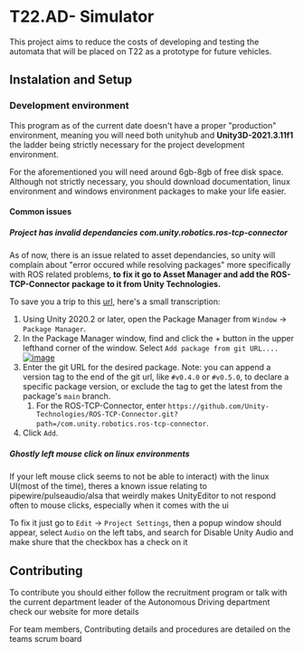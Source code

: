 # T22.AD- Simulator

This project aims to reduce the costs of developing and testing the automata that will be placed on T22 as a prototype for future vehicles.

## Instalation and Setup

### Development environment

This program as of the current date doesn't have a proper "production" environment, meaning you will need both unityhub and **Unity3D-2021.3.11f1** the ladder being strictly necessary for the project development environment.

For the aforementioned you will need around 6gb-8gb of free disk space. Although not strictly necessary, you should download documentation, linux environment and windows environment packages to make your life easier.

#### Common issues

##### Project has invalid dependancies com.unity.robotics.ros-tcp-connector

As of now, there is an issue related to asset dependancies, so unity will complain about "error occured while resolving packages" more specifically with ROS related problems, **to fix it go to Asset Manager and add the ROS-TCP-Connector package to it from Unity Technologies.**

To save you a trip to this [url](https://github.com/Unity-Technologies/ROS-TCP-Connector), here's a small transcription:

1. Using Unity 2020.2 or later, open the Package Manager from `Window` -> `Package Manager`.
2. In the Package Manager window, find and click the + button in the upper lefthand corner of the window. Select `Add package from git URL....`
   [![image](https://user-images.githubusercontent.com/29758400/110989310-8ea36180-8326-11eb-8318-f67ee200a23d.png)](https://user-images.githubusercontent.com/29758400/110989310-8ea36180-8326-11eb-8318-f67ee200a23d.png)
3. Enter the git URL for the desired package. Note: you can append a version tag to the end of the git url, like `#v0.4.0` or `#v0.5.0`, to declare a specific package version, or exclude the tag to get the latest from the package's `main` branch.
   1. For the ROS-TCP-Connector, enter `https://github.com/Unity-Technologies/ROS-TCP-Connector.git?path=/com.unity.robotics.ros-tcp-connector`.
4. Click `Add`.

##### Ghostly left mouse click on linux environments

If your left mouse click seems to not be able to interact) with the linux UI(most of the time), theres a known issue relating to pipewire/pulseaudio/alsa that weirdly makes UnityEditor to not respond often to mouse clicks, especially when it comes with the ui

To fix it just go to `Edit` -> `Project Settings`, then a popup window should appear, select `Audio` on the left tabs, and search for Disable Unity Audio and make shure that the checkbox has a check on it

## Contributing

To contribute you should either follow the recruitment program or talk with the current department leader of the Autonomous Driving department check our website for more details

For team members, Contributing details and procedures are detailed on the teams scrum board

